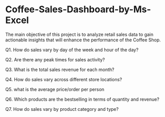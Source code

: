 # Coffee-Sales-Dashboard-by-Ms-Excel

The main objective of this project is to analyze retail sales data to gain actionable insights that will enhance the performance of the Coffee Shop.

Q1. How do sales vary by day of the
week and hour of the day?

Q2. Are there any peak times for sales
activity?

Q3.  What is the total sales revenue for
each month?

Q4. How do sales vary across different
store locations?

Q5. what is the average price/order
per person

Q6. Which products are the bestselling in terms of quantity and
revenue?

Q7. How do sales vary by product
category and type?
